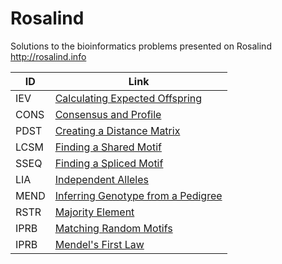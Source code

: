 # Rosalind

Solutions to the bioinformatics problems presented on Rosalind 
http://rosalind.info

| ID   | Link                                           |
|------|------------------------------------------------|
| IEV | [Calculating Expected Offspring ](https://rosalind.info/problems/iev/)                    |
| CONS  | [Consensus and Profile ](https://rosalind.info/problems/cons/)                     |
| PDST | [Creating a Distance Matrix  ](https://rosalind.info/problems/pdst/)                |
| LCSM  | [Finding a Shared Motif](https://rosalind.info/problems/lcsm/)               |
| SSEQ     | [Finding a Spliced Motif   ](https://rosalind.info/problems/sseq/)                        |
| LIA | [Independent Alleles    ](https://rosalind.info/problems/lia/)                   |
| MEND | [Inferring Genotype from a Pedigree](https://rosalind.info/problems/mend/)                   |
| RSTR | [Majority Element ](https://rosalind.info/problems/maj/)                                |
| IPRB | [Matching Random Motifs   ](https://rosalind.info/problems/rstr/)               |
| IPRB | [Mendel's First Law ](https://rosalind.info/problems/iprb/)                         |
